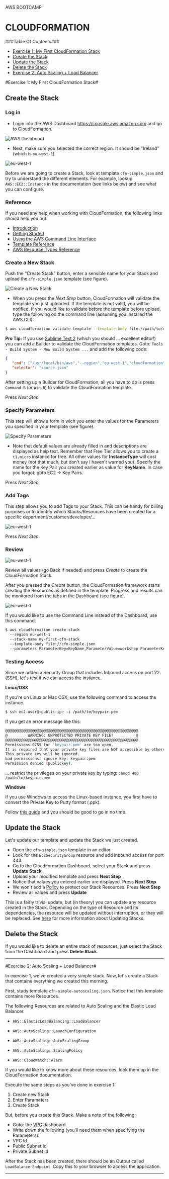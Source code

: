 AWS BOOTCAMP

CLOUDFORMATION
===

###Table Of Contents###
- [Exercise 1: My First CloudFormation Stack](#exercise-1-my-first-cloudFormation-stack)
 - [Create the Stack](#create-the-stack)
 - [Update the Stack](#update-the-stack)
 - [Delete the Stack](#delete-the-stack)
- [Exercise 2: Auto Scaling + Load Balancer](#exercise-2-auto-scaling--load-balancer)

#Exercise 1: My First CloudFormation Stack#

## Create the Stack ##

### Log in ###
* Login into the AWS Dashboard https://console.aws.amazon.com and go to CloudFormation.

![AWS Dashboard](https://raw.github.com/paprins/aws-bootcamp/master/cloudformation/img/aws-dashboard.png)

* Next, make sure you selected the correct region. It should be "Ireland" (which is ```eu-west-1```)

 ![eu-west-1](https://raw.github.com/paprins/aws-bootcamp/master/cloudformation/img/aws-region.png)

Before we are going to create a Stack, look at template ```cfn-simple.json``` and try to understand the different elements. For example, lookup ```AWS::EC2::Instance``` in the documentation (see links below) and see what you can configure.

### Reference ###
If you need any help when working with CloudFormation, the following links should help you out.

* [Introduction](http://docs.aws.amazon.com/AWSCloudFormation/latest/UserGuide/CHAP_Intro.html)
* [Getting Started](http://docs.aws.amazon.com/AWSCloudFormation/latest/UserGuide/GettingStarted.html)
* [Using the AWS Command Line Interface](http://docs.aws.amazon.com/AWSCloudFormation/latest/UserGuide/cfn-using-cli.html)
* [Template Reference](http://docs.aws.amazon.com/AWSCloudFormation/latest/UserGuide/template-reference.html)
* [AWS Resource Types Reference](http://docs.aws.amazon.com/AWSCloudFormation/latest/UserGuide/aws-template-resource-type-ref.html)

### Create a New Stack ###
Push the "Create Stack" button, enter a sensible name for your Stack and upload the ```cfn-simple.json``` template (see figure).

![Create a New Stack](https://raw.github.com/paprins/aws-bootcamp/master/cloudformation/img/aws-cfn-create-stack-1.png)
*  When you press the *Next Step* button, CloudFormation will validate the template you just uploaded. If the template is not valid, you will be notified. If you would like to validate before the template before upload, type the following on the command line (assuming you installed the AWS CLI):
```bash
$ aws cloudformation validate-template --template-body file://path/to/cloudformation.template
```
**Pro Tip:**
If you use [Sublime Text 2](http://www.sublimetext.com/2) (which you should ... excellent editor!) you can add a Builder to validate the CloudFormation templates. Goto: ```Tools - Build System - New Build System ...``` and add the following code:

```json
{
   "cmd": ["/usr/local/bin/aws","--region","eu-west-1","cloudformation","validate-template","--template-body", "file://$file"],
   "selector": "source.json"
}
```

After setting up a Builder for CloudFormation, all you have to do is press ```Command-B``` (or ```Win-B```) to validate the CloudFormation template.

Press *Next Step*

### Specify Parameters ###

This step will show a form in wich you enter the values for the Parameters you specified in your template (see figure).

![Specify Parameters](https://raw.github.com/paprins/aws-bootcamp/master/cloudformation/img/aws-cfn-create-stack-2.png) 

* Note that default values are already filled in and descriptions are displayed as help text. Remember that Free Tier allows you to create a ```t1.micro``` instance for free. All other values for **InstanceType** will cost money (not that much, but don't say I haven't warned you). Specify the name for the Key Pair you created earlier as value for **KeyName**. In case you forgot: goto EC2 -> Key Pairs. 

Press *Next Step*

### Add Tags ###

This step allows you to add Tags to your Stack. This can be handy for billing purposes or to identify which Stacks/Resources have been created for a specific department/customer/developer/...

![eu-west-1](https://raw.github.com/paprins/aws-bootcamp/master/cloudformation/img/aws-cfn-create-stack-3.png)

Press *Next Step*

### Review ###

![eu-west-1](https://raw.github.com/paprins/aws-bootcamp/master/cloudformation/img/aws-cfn-create-stack-4.png)

Review all values (go Back if needed) and press *Create* to create the CloudFormation Stack.

After you pressed the *Create* button, the CloudFormation framework starts creating the Resources as defined in the template. Progress and results can be monitored from the tabs in the Dashboard (see figure).

![eu-west-1](https://raw.github.com/paprins/aws-bootcamp/master/cloudformation/img/aws-cfn-create-stack-5.png)

If you would like to use the Command Line instead of the Dashboard, use this command:

```bash
$ aws cloudformation create-stack 
  --region eu-west-1 
  --stack-name my-first-cfn-stack 
  --template-body file://cfn-simple.json 
  --parameters ParameterKey=KeyName,ParameterValue=workshop ParameterKey=InstanceType,ParameterValue=t1.micro
```

### Testing Access ###

Since we added a Security Group that includes Inbound access on port 22 (SSH), let's test if we can access the instance.

**Linux/OSX**

If you're on Linux or Mac OSX, use the following command to access the instance.

```bash
$ ssh ec2-user@<public-ip> -i /path/to/keypair.pem
```

If you get an error message like this:
```bash
@@@@@@@@@@@@@@@@@@@@@@@@@@@@@@@@@@@@@@@@@@@@@@@@@@@@@@@@@@@
@         WARNING: UNPROTECTED PRIVATE KEY FILE!          @
@@@@@@@@@@@@@@@@@@@@@@@@@@@@@@@@@@@@@@@@@@@@@@@@@@@@@@@@@@@
Permissions 0755 for 'keypair.pem' are too open.
It is required that your private key files are NOT accessible by others.
This private key will be ignored.
bad permissions: ignore key: keypair.pem
Permission denied (publickey).
```
... restrict the privileges on your private key by typing: ```chmod 400 /path/to/keypair.pem```

**Windows**

If you use Windows to access the Linux-based instance, you first have to convert the Private Key to Putty format (.ppk). 

Follow [this guide](http://docs.aws.amazon.com/AWSEC2/latest/UserGuide/putty.html) and you should be good to go in no time.

## Update the Stack ##
Let's update our template and update the Stack we just created.

* Open the ```cfn-simple.json``` template in an editor.
* Look for the ```Ec2SecurityGroup``` resource and add inbound access for port 443.
* Go to the CloudFormation Dashboard, select your Stack and press **Update Stack**
* Upload your modified template and press **Next Step**
* Notice that values you entered earlier are displayed. Press **Next Step**
* We won't add a [Policy](http://docs.aws.amazon.com/console/cloudformation/stackpolicy) to protect our Stack Resources. Press **Next Step**
* Review all values and press **Update**

This is a fairly trivial update, but (in theory) you can update any resource created in the Stack. Depending on the type of Resource and its dependencies, the resource will be updated without interruption, or they will be replaced. See [here](http://docs.aws.amazon.com/AWSCloudFormation/latest/UserGuide/using-cfn-updating-stacks.html) for more information about Updating Stacks.

## Delete the Stack ##
If you would like to delete an entire stack of resources, just select the Stack from the Dashboard and press **Delete Stack**.

- - -

#Exercise 2: Auto Scaling + Load Balancer#

In exercise 1, we've created a very simple stack. Now, let's create a Stack that contains everything we created this morning. 

First, study template ```cfn-simple-autoscaling.json```. Notice that this template contains more Resources.

The following Resources are related to Auto Scaling and the Elastic Load Balancer. 

* ```AWS::ElasticLoadBalancing::LoadBalancer```

* ```AWS::AutoScaling::LaunchConfiguration```
* ```AWS::AutoScaling::AutoScalingGroup```
* ```AWS::AutoScaling::ScalingPolicy```
* ```AWS::CloudWatch::Alarm```

If you would like to know more about these resources, look them up in the CloudFormation documentation.

Execute the same steps as you've done in exercise 1:

1. Create new Stack
2. Enter Parameters
3. Create Stack

But, before you create this Stack. Make a note of the following:

* Goto: the [VPC](https://console.aws.amazon.com/vpc/) dashboard 
* Write down the following (you'll need them when specifying the Parameters):
 * VPC Id.
 * Public Subnet Id
 * Private Subnet Id

After the Stack has been created, there should be an Output called ```LoadBalancerEndpoint```. Copy this to your browser to access the application.

- - - 

